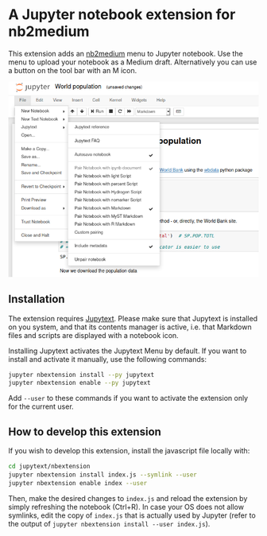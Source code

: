 # A Jupyter notebook extension for nb2medium

This extension adds an [nb2medium](https://github.com/lucharo/nb2medium/blob/master/README.md) menu to Jupyter notebook. Use the menu to upload your notebook as a Medium draft. Alternatively you can use a button on the tool bar with an M icon.

![Jupytext menu screenshot](jupytext_menu.png)

## Installation

The extension requires [Jupytext](https://github.com/mwouts/jupytext/blob/master/README.md). Please make sure that Jupytext is installed on you system, and that its contents manager is active, i.e. that Markdown files and scripts are displayed with a notebook icon.

Installing Jupytext activates the Jupytext Menu by default. If you want to install and activate it manually, use the following commands:

```bash
jupyter nbextension install --py jupytext
jupyter nbextension enable --py jupytext
```

Add `--user` to these commands if you want to activate the extension only for the current user.

## How to develop this extension

If you wish to develop this extension, install the javascript file locally with:

```bash
cd jupytext/nbextension
jupyter nbextension install index.js --symlink --user
jupyter nbextension enable index --user
```

Then, make the desired changes to `index.js` and reload the extension by simply refreshing the notebook (Ctrl+R). In case your OS does not allow symlinks, edit the copy of `index.js` that is actually used by Jupyter (refer to the output of `jupyter nbextension install --user index.js`).

